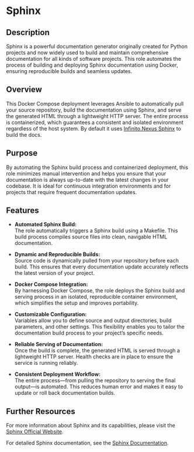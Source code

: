 # Sphinx

## Description

Sphinx is a powerful documentation generator originally created for Python projects and now widely used to build and maintain comprehensive documentation for all kinds of software projects. This role automates the process of building and deploying Sphinx documentation using Docker, ensuring reproducible builds and seamless updates.

## Overview

This Docker Compose deployment leverages Ansible to automatically pull your source repository, build the documentation using Sphinx, and serve the generated HTML through a lightweight HTTP server. The entire process is containerized, which guarantees a consistent and isolated environment regardless of the host system. By default it uses [Infinito.Nexus Sphinx](https://s.infinito.nexus/code-sphinx) to build the docs.

## Purpose

By automating the Sphinx build process and containerized deployment, this role minimizes manual intervention and helps you ensure that your documentation is always up-to-date with the latest changes in your codebase. It is ideal for continuous integration environments and for projects that require frequent documentation updates.

## Features

- **Automated Sphinx Build:**  
  The role automatically triggers a Sphinx build using a Makefile. This build process compiles source files into clean, navigable HTML documentation.

- **Dynamic and Reproducible Builds:**  
  Source code is dynamically pulled from your repository before each build. This ensures that every documentation update accurately reflects the latest version of your project.

- **Docker Compose Integration:**  
  By harnessing Docker Compose, the role deploys the Sphinx build and serving process in an isolated, reproducible container environment, which simplifies the setup and improves portability.

- **Customizable Configuration:**  
  Variables allow you to define source and output directories, build parameters, and other settings. This flexibility enables you to tailor the documentation build process to your project’s specific needs.

- **Reliable Serving of Documentation:**  
  Once the build is complete, the generated HTML is served through a lightweight HTTP server. Health checks are in place to ensure the service is running reliably.

- **Consistent Deployment Workflow:**  
  The entire process—from pulling the repository to serving the final output—is automated. This reduces human error and makes it easy to update or roll back documentation builds.

## Further Resources

For more information about Sphinx and its capabilities, please visit the [Sphinx Official Website](https://www.sphinx-doc.org/).

For detailed Sphinx documentation, see the [Sphinx Documentation](https://www.sphinx-doc.org/en/master/).
